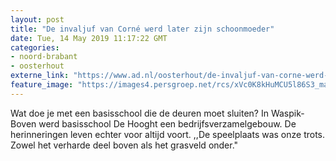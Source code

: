 ```yaml
---
layout: post
title: "De invaljuf van Corné werd later zijn schoonmoeder"
date: Tue, 14 May 2019 11:17:22 GMT
categories: 
- noord-brabant 
- oosterhout 
externe_link: "https://www.ad.nl/oosterhout/de-invaljuf-van-corne-werd-later-zijn-schoonmoeder~aaededa1/"
feature_image: "https://images4.persgroep.net/rcs/xVc0K8kHuMCU5l86S3_maKll16E/diocontent/147860932/_fitwidth/400/?appId=21791a8992982cd8da851550a453bd7f&quality=0.7"
---
```


Wat doe je met een basisschool die de deuren moet sluiten? In Waspik-Boven werd basisschool De Hooght een bedrijfsverzamelgebouw. De herinneringen leven echter voor altijd voort. ,,De speelplaats was onze trots. Zowel het verharde deel boven als het grasveld onder."
